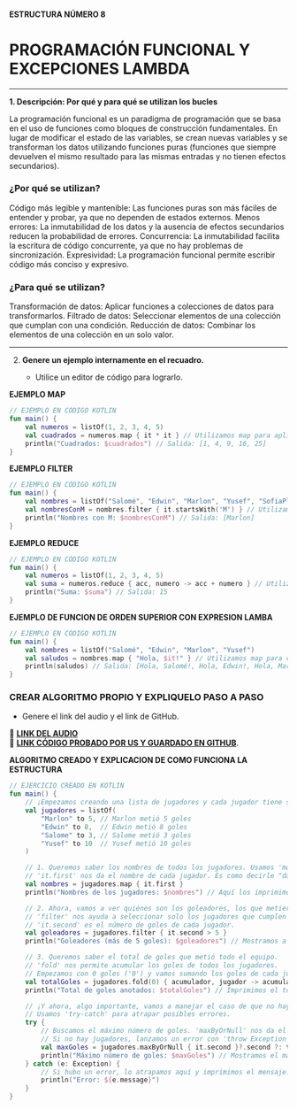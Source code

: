 #### ESTRUCTURA NÚMERO 8  
# PROGRAMACIÓN FUNCIONAL Y EXCEPCIONES LAMBDA

---

**1. Descripción: Por qué y para qué se utilizan los bucles**

La programación funcional es un paradigma de programación que se basa en el uso de funciones como bloques de construcción fundamentales. En lugar de modificar el estado de las variables, se crean nuevas variables y se transforman los datos utilizando funciones puras (funciones que siempre devuelven el mismo resultado para las mismas entradas y no tienen efectos secundarios).

### ¿Por qué se utilizan?

Código más legible y mantenible: Las funciones puras son más fáciles de entender y probar, ya que no dependen de estados externos.
Menos errores: La inmutabilidad de los datos y la ausencia de efectos secundarios reducen la probabilidad de errores.
Concurrencia: La inmutabilidad facilita la escritura de código concurrente, ya que no hay problemas de sincronización.
Expresividad: La programación funcional permite escribir código más conciso y expresivo.

### ¿Para qué se utilizan?

Transformación de datos: Aplicar funciones a colecciones de datos para transformarlos.
Filtrado de datos: Seleccionar elementos de una colección que cumplan con una condición.
Reducción de datos: Combinar los elementos de una colección en un solo valor.

---
   
2. **Genere un ejemplo internamente en el recuadro.**  

   - Utilice un editor de código para lograrlo.

**EJEMPLO MAP**
```kotlin
// EJEMPLO EN CÓDIGO KOTLIN
fun main() {
    val numeros = listOf(1, 2, 3, 4, 5)
    val cuadrados = numeros.map { it * it } // Utilizamos map para aplicar una función (elevar al cuadrado) a cada elemento de la lista.
    println("Cuadrados: $cuadrados") // Salida: [1, 4, 9, 16, 25]
}
```
**EJEMPLO FILTER**
```kotlin
// EJEMPLO EN CÓDIGO KOTLIN
fun main() {
    val nombres = listOf("Salomé", "Edwin", "Marlon", "Yusef", "SofiaPlus")
    val nombresConM = nombres.filter { it.startsWith('M') } // Utilizamos filter para seleccionar solo los nombres que comienzan con 'M'.
    println("Nombres con M: $nombresConM") // Salida: [Marlon]
}
```
**EJEMPLO REDUCE**
```kotlin
// EJEMPLO EN CÓDIGO KOTLIN
fun main() {
    val numeros = listOf(1, 2, 3, 4, 5)
    val suma = numeros.reduce { acc, numero -> acc + numero } // Utilizamos reduce para sumar todos los números de la lista en un solo valor.
    println("Suma: $suma") // Salida: 15
}
```
**EJEMPLO DE FUNCION DE ORDEN SUPERIOR CON EXPRESION LAMBA**
```kotlin
// EJEMPLO EN CÓDIGO KOTLIN
fun main() {
    val nombres = listOf("Salomé", "Edwin", "Marlon", "Yusef")
    val saludos = nombres.map { "Hola, $it!" } // Utilizamos map para crear una nueva lista de saludos personalizados.
    println(saludos) // Salida: [Hola, Salomé!, Hola, Edwin!, Hola, Marlon!, Yusef!]
}
```

### CREAR ALGORITMO PROPIO Y EXPLIQUELO PASO A PASO 
- Genere el link del audio y el link de GitHub.  

🔗 **[LINK DEL AUDIO]()**  
🔗 **[LINK CÓDIGO PROBADO POR US Y GUARDADO EN GITHUB](https://github.com/marlonpalacios777/Kotlin-Fichas/blob/6e402ca82e6cb2aed514b8decb2e228a4e3db3d8/tarjeta-8/PROGRAMACI%C3%93N%20FUNCIONAL%20Y%20EXCEPCIONES%20LAMBDA.PNG)**.

**ALGORITMO CREADO Y EXPLICACION DE COMO FUNCIONA LA ESTRUCTURA**
```kotlin
// EJERCICIO CREADO EN KOTLIN
fun main() {
    // ¡Empezamos creando una lista de jugadores y cada jugador tiene su nombre y el número de goles que metió.
    val jugadores = listOf(
        "Marlon" to 5, // Marlon metió 5 goles
        "Edwin" to 8,  // Edwin metió 8 goles
        "Salome" to 3, // Salome metió 3 goles
        "Yusef" to 10  // Yusef metió 10 goles
    )

    // 1. Queremos saber los nombres de todos los jugadores. Usamos 'map' para transformar la lista.
    // 'it.first' nos da el nombre de cada jugador. Es como decirle "dame el primer dato de cada jugador."
    val nombres = jugadores.map { it.first } 
    println("Nombres de los jugadores: $nombres") // Aquí los imprimimos

    // 2. Ahora, vamos a ver quiénes son los goleadores, los que metieron más de 5 goles.
    // 'filter' nos ayuda a seleccionar solo los jugadores que cumplen la condición 'it.second > 5'.
    // 'it.second' es el número de goles de cada jugador.
    val goleadores = jugadores.filter { it.second > 5 }
    println("Goleadores (más de 5 goles): $goleadores") // Mostramos a los goleadores

    // 3. Queremos saber el total de goles que metió todo el equipo.
    // 'fold' nos permite acumular los goles de todos los jugadores.
    // Empezamos con 0 goles ('0') y vamos sumando los goles de cada jugador ('acumulador + jugador.second').
    val totalGoles = jugadores.fold(0) { acumulador, jugador -> acumulador + jugador.second }
    println("Total de goles anotados: $totalGoles") // Imprimimos el total

    // ¡Y ahora, algo importante, vamos a manejar el caso de que no haya jugadores en la lista.
    // Usamos 'try-catch' para atrapar posibles errores.
    try {
        // Buscamos el máximo número de goles. 'maxByOrNull' nos da el jugador con más goles, o 'null' si no hay jugadores.
        // Si no hay jugadores, lanzamos un error con 'throw Exception'.
        val maxGoles = jugadores.maxByOrNull { it.second }?.second ?: throw Exception("No hay jugadores en la lista")
        println("Máximo número de goles: $maxGoles") // Mostramos el máximo número de goles
    } catch (e: Exception) {
        // Si hubo un error, lo atrapamos aquí y imprimimos el mensaje.
        println("Error: ${e.message}")
    }
}
```

